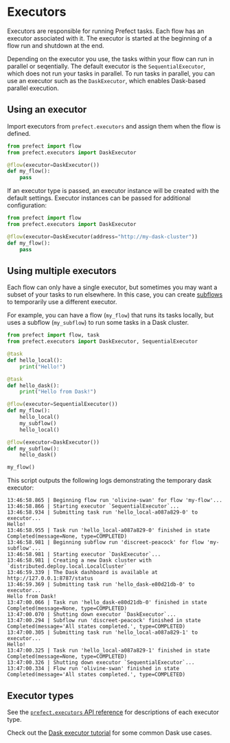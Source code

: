 # Executors

Executors are responsible for running Prefect tasks. Each flow has an executor associated with it. The executor is started at the beginning of a flow run and shutdown at the end.

Depending on the executor you use, the tasks within your flow can run in parallel or seqentially. The default executor is the `SequentialExecutor`, which does not run your tasks in parallel. To run tasks in parallel, you can use an executor such as the `DaskExecutor`, which enables Dask-based parallel execution.

## Using an executor

Import executors from `prefect.executors` and assign them when the flow is defined.

```python hl_lines="4"
from prefect import flow
from prefect.executors import DaskExecutor

@flow(executor=DaskExecutor())
def my_flow():
    pass
```

If an executor type is passed, an executor instance will be created with the default settings. Executor instances can be passed for additional configuration:


```python hl_lines="4"
from prefect import flow
from prefect.executors import DaskExecutor

@flow(executor=DaskExecutor(address="http://my-dask-cluster"))
def my_flow():
    pass
```

## Using multiple executors

Each flow can only have a single executor, but sometimes you may want a subset of your tasks to run elsewhere. In this case, you can create [subflows](/concepts/flows/#subflows) to temporarily use a different executor.

For example, you can have a flow (`my_flow`) that runs its tasks locally, but uses a subflow (`my_subflow`) to run some tasks in a Dask cluster.

```python
from prefect import flow, task
from prefect.executors import DaskExecutor, SequentialExecutor

@task
def hello_local():
    print("Hello!")

@task
def hello_dask():
    print("Hello from Dask!")

@flow(executor=SequentialExecutor())
def my_flow():
    hello_local()
    my_subflow()
    hello_local()

@flow(executor=DaskExecutor())
def my_subflow():
    hello_dask()

my_flow()
```

This script outputs the following logs demonstrating the temporary dask executor:

```text hl_lines="7"
13:46:58.865 | Beginning flow run 'olivine-swan' for flow 'my-flow'...
13:46:58.866 | Starting executor `SequentialExecutor`...
13:46:58.934 | Submitting task run 'hello_local-a087a829-0' to executor...
Hello!
13:46:58.955 | Task run 'hello_local-a087a829-0' finished in state Completed(message=None, type=COMPLETED)
13:46:58.981 | Beginning subflow run 'discreet-peacock' for flow 'my-subflow'...
13:46:58.981 | Starting executor `DaskExecutor`...
13:46:58.981 | Creating a new Dask cluster with `distributed.deploy.local.LocalCluster`
13:46:59.339 | The Dask dashboard is available at http://127.0.0.1:8787/status
13:46:59.369 | Submitting task run 'hello_dask-e80d21db-0' to executor...
Hello from Dask!
13:47:00.066 | Task run 'hello_dask-e80d21db-0' finished in state Completed(message=None, type=COMPLETED)
13:47:00.070 | Shutting down executor `DaskExecutor`...
13:47:00.294 | Subflow run 'discreet-peacock' finished in state Completed(message='All states completed.', type=COMPLETED)
13:47:00.305 | Submitting task run 'hello_local-a087a829-1' to executor...
Hello!
13:47:00.325 | Task run 'hello_local-a087a829-1' finished in state Completed(message=None, type=COMPLETED)
13:47:00.326 | Shutting down executor `SequentialExecutor`...
13:47:00.334 | Flow run 'olivine-swan' finished in state Completed(message='All states completed.', type=COMPLETED)
```

## Executor types

See the [`prefect.executors` API reference](/api-ref/prefect/executors/) for descriptions of each executor type.

Check out the [Dask executor tutorial](/tutorials/dask-executor/) for some common Dask use cases.
